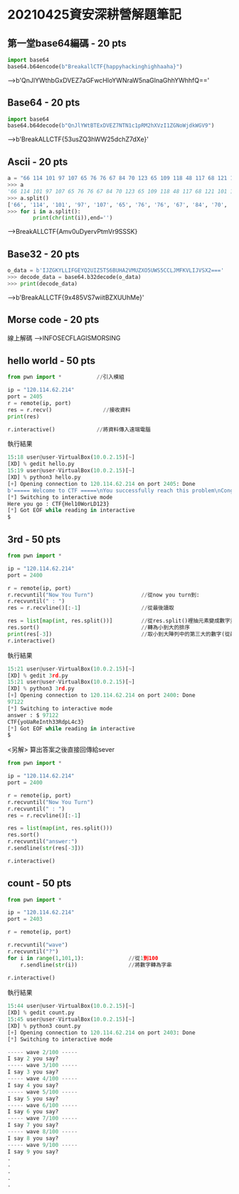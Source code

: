 # 20210425資安深耕營解題筆記
## 第一堂base64編碼 - 20 pts
``` python
import base64
base64.b64encode(b"BreakallCTF{happyhackinghighhaaha}")
```
-->b'QnJlYWthbGxDVEZ7aGFwcHloYWNraW5naGlnaGhhYWhhfQ=='

## Base64 - 20 pts
``` python
import base64
base64.b64decode(b"QnJlYWtBTExDVEZ7NTN1c1pRM2hXVzI1ZGNoWjdkWGV9")
```
-->b'BreakALLCTF{53usZQ3hWW25dchZ7dXe}'

## Ascii - 20 pts
``` python
a = "66 114 101 97 107 65 76 76 67 84 70 123 65 109 118 48 117 68 121 101 114 118 80 116 109 86 114 57 83 83 83 75 125"
>>> a
'66 114 101 97 107 65 76 76 67 84 70 123 65 109 118 48 117 68 121 101 114 118 80 116 109 86 114 57 83 83 83 75 125'
>>> a.split()
['66', '114', '101', '97', '107', '65', '76', '76', '67', '84', '70', '123', '65', '109', '118', '48', '117', '68', '121', '101', '114', '118', '80', '116', '109', '86', '114', '57', '83', '83', '83', '75', '125']
>>> for i in a.split():
        print(chr(int(i)),end='')
``` 
-->BreakALLCTF{Amv0uDyervPtmVr9SSSK}

## Base32 - 20 pts
```python
o_data = b'IJZGKYLLIFGEYQ2UIZ5TS6BUHA2VMUZXO5UWS5CCLJMFKVLIJVSX2==='
>>> decode_data = base64.b32decode(o_data)
>>> print(decode_data)
```
-->b'BreakALLCTF{9x485VS7wiitBZXUUhMe}'

## Morse code - 20 pts
線上解碼
-->INFOSECFLAGISMORSING

## hello world - 50 pts
```python
from pwn import *           //引入模組

ip = "120.114.62.214"
port = 2405
r = remote(ip, port)
res = r.recv()		          //接收資料
print(res)

r.interactive()	            //將資料傳入遠端電腦
```

執行結果
```python
15:18 user@user-VirtualBox(10.0.2.15)[~] 
[XD] % gedit hello.py
15:19 user@user-VirtualBox(10.0.2.15)[~] 
[XD] % python3 hello.py
[+] Opening connection to 120.114.62.214 on port 2405: Done
b'===== Welcome to CTF =====\nYou successfully reach this problem\nCongratulation!!!\nWait for a few second, let me get you the flag\n\n'
[*] Switching to interactive mode
Here you go : CTF{Hel10WorLD123}
[*] Got EOF while reading in interactive
$ 
```

## 3rd - 50 pts
```python
from pwn import *

ip = "120.114.62.214"
port = 2400

r = remote(ip, port)
r.recvuntil("Now You Turn")               //從now you turn到:
r.recvuntil(" : ")
res = r.recvline()[:-1]                   //從最後讀取

res = list[map(int, res.split())]         //從res.split()裡抽元素變成數字並轉為陣列
res.sort()                                //轉為小到大的排序
print(res[-3])                            //取小到大陣列中的第三大的數字(從最後[-1]往前找3)
r.interactive()
```

執行結果
```python
15:21 user@user-VirtualBox(10.0.2.15)[~] 
[XD] % gedit 3rd.py
15:21 user@user-VirtualBox(10.0.2.15)[~] 
[XD] % python3 3rd.py  
[+] Opening connection to 120.114.62.214 on port 2400: Done
97122
[*] Switching to interactive mode
answer : $ 97122
CTF{yoUaReInth33RdpL4c3}
[*] Got EOF while reading in interactive
$ 
```
<另解> 算出答案之後直接回傳給sever
```python
from pwn import *

ip = "120.114.62.214"
port = 2400

r = remote(ip, port)
r.recvuntil("Now You Turn")
r.recvuntil(" : ")
res = r.recvline()[:-1]

res = list(map(int, res.split()))
res.sort()
r.recvuntil("answer:")
r.sendline(str(res[-3]))

r.interactive()	
```

## count - 50 pts
```python
from pwn import *

ip = "120.114.62.214"
port = 2403

r = remote(ip, port)

r.recvuntil("wave")
r.recvuntil("?")
for i in range(1,101,1):              //從1到100
    r.sendline(str(i))                //將數字轉為字串
   
r.interactive()
```
執行結果
```python
15:44 user@user-VirtualBox(10.0.2.15)[~] 
[XD] % gedit count.py  
15:45 user@user-VirtualBox(10.0.2.15)[~] 
[XD] % python3 count.py
[+] Opening connection to 120.114.62.214 on port 2403: Done
[*] Switching to interactive mode

----- wave 2/100 -----
I say 2 you say?
----- wave 3/100 -----
I say 3 you say?
----- wave 4/100 -----
I say 4 you say?
----- wave 5/100 -----
I say 5 you say?
----- wave 6/100 -----
I say 6 you say?
----- wave 7/100 -----
I say 7 you say?
----- wave 8/100 -----
I say 8 you say?
----- wave 9/100 -----
I say 9 you say?
.
.
.
.
.
```
